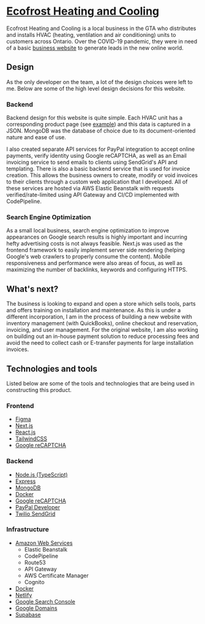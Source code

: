 # [Ecofrost Heating and Cooling](https://ecofrostheating.com/)

Ecofrost Heating and Cooling is a local business in the GTA who distributes and installs HVAC (heating, ventilation and air conditioning) units to customers across Ontario. Over the COVID-19 pandemic, they were in need of a basic [business website](https://www.ecofrostheating.com/) to generate leads in the new online world.

## Design
As the only developer on the team, a lot of the design choices were left to me. Below are some of the high level design decisions for this website.

### Backend
Backend design for this website is quite simple. Each HVAC unit has a corresponding product page (see [example](https://www.ecofrostheating.com/furnace/lennox/p/ml196uh045xe24b)) and this data is captured in a JSON. MongoDB was the database of choice due to its document-oriented nature and ease of use.

I also created separate API services for PayPal integration to accept online payments, verify identity using Google reCAPTCHA, as well as an Email invoicing service to send emails to clients using SendGrid's API and templating. There is also a basic backend service that is used for invoice creation. This allows the business owners to create, modify or void invoices to their clients through a custom web application that I developed. All of these services are hosted via AWS Elastic Beanstalk with requests verified/rate-limited using API Gateway and CI/CD implemented with CodePipeline.

### Search Engine Optimization
As a small local business, search engine optimization to improve appearances on Google search results is highly important and incurring hefty advertising costs is not always feasible. Next.js was used as the frontend framework to easily implement server side rendering (helping Google's web crawlers to properly consume the content). Mobile responsiveness and performance were also areas of focus, as well as maximizing the number of backlinks, keywords and configuring HTTPS.

## What's next?
The business is looking to expand and open a store which sells tools, parts and offers training on installation and maintenance. As this is under a different incorporation, I am in the process of building a new website with inventory management (with QuickBooks), online checkout and reservation, invoicing, and user management. For the original website, I am also working on building out an in-house payment solution to reduce processing fees and avoid the need to collect cash or E-transfer payments for large installation invoices.

## Technologies and tools
Listed below are some of the tools and technologies that are being used in constructing this product.

### Frontend
- [Figma](https://www.figma.com/)
- [Next.js](https://nextjs.org/)
- [React.js](https://reactjs.org/)
- [TailwindCSS](https://tailwindcss.com/)
- [Google reCAPTCHA](https://www.google.com/recaptcha/about/)

### Backend
- [Node.js (TypeScript)](https://nodejs.org/en/)
- [Express](https://expressjs.com/)
- [MongoDB](https://www.mongodb.com/)
- [Docker](https://www.docker.com/)
- [Google reCAPTCHA](https://www.google.com/recaptcha/about/)
- [PayPal Developer](https://developer.paypal.com/home/)
- [Twilio SendGrid](https://sendgrid.com/)

### Infrastructure
- [Amazon Web Services](https://aws.amazon.com/)
	- Elastic Beanstalk
	- CodePipeline
	- Route53
	- API Gateway
	- AWS Certificate Manager
	- Cognito
- [Docker](https://www.docker.com/)
- [Netlify](https://www.netlify.com/)
- [Google Search Console](https://search.google.com/search-console/welcome)
- [Google Domains](https://domains.google.com)
- [Supabase](https://supabase.com)
